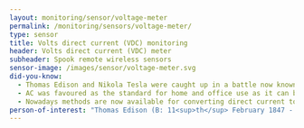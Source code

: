 ```yaml
---
layout: monitoring/sensor/voltage-meter
permalink: /monitoring/sensors/voltage-meter/
type: sensor
title: Volts direct current (VDC) monitoring
header: Volts direct current (VDC) meter
subheader: Spook remote wireless sensors
sensor-image: /images/sensor/voltage-meter.svg
did-you-know:
  - Thomas Edison and Nikola Tesla were caught up in a battle now known as the War of the Currents during the 1880s. Edison developed a current that runs continually along a single direction (Direct Current) whereas Tesla developed alternating current (AC). The problem with DC is it is not easily converted to high or low voltages and therefore not efficient at large scale distribution. 
  - AC was favoured as the standard for home and office use as it can be converted to various voltages using transformers. However, in recent years DC has had a renaissance as its used in many common appliances such as LEDs, computers, solar cells and electric vehicles. 
  - Nowadays methods are now available for converting direct current to higher and lower voltages and as DC is more stable than AC, organisations are finding ways of using high voltage direct current (HVDC) to transport electricity long distances with less electricity loss.
person-of-interest: "Thomas Edison (B: 11<sup>th</sup> February 1847 - D: 18<sup>th</sup> October 1931)"
---
```

